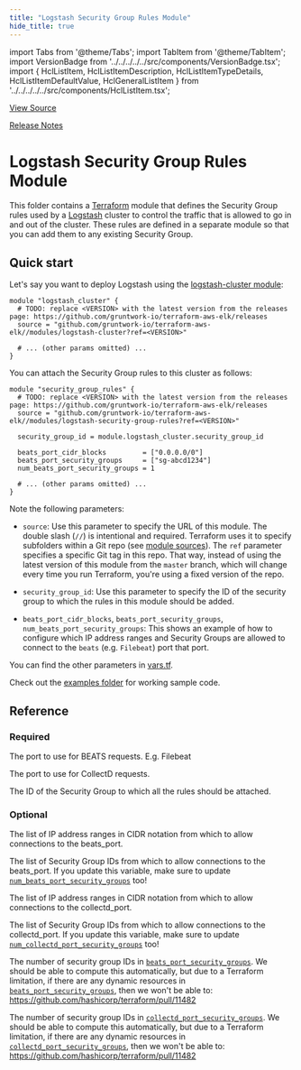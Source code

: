 ```yaml
---
title: "Logstash Security Group Rules Module"
hide_title: true
---
```


import Tabs from '@theme/Tabs';
import TabItem from '@theme/TabItem';
import VersionBadge from '../../../../../src/components/VersionBadge.tsx';
import { HclListItem, HclListItemDescription, HclListItemTypeDetails, HclListItemDefaultValue, HclGeneralListItem } from '../../../../../src/components/HclListItem.tsx';

<a href="https://github.com/gruntwork-io/terraform-aws-elk/tree/master/modules/logstash-security-group-rules" className="link-button" title="View the source code for this module in GitHub.">View Source</a>

<a href="https://github.com/gruntwork-io/terraform-aws-elk/releases?q=" className="link-button" title="Release notes for only the service catalog versions which impacted this service.">Release Notes</a>

# Logstash Security Group Rules Module

This folder contains a [Terraform](https://www.terraform.io/) module that defines the Security Group rules used by a
[Logstash](https://www.elastic.co/products/logstash) cluster to control the traffic that is allowed to go in and out of the cluster.
These rules are defined in a separate module so that you can add them to any existing Security Group.

## Quick start

Let's say you want to deploy Logstash using the [logstash-cluster module](https://github.com/gruntwork-io/terraform-aws-elk/tree/master/modules/logstash-cluster):

```hcl
module "logstash_cluster" {
  # TODO: replace <VERSION> with the latest version from the releases page: https://github.com/gruntwork-io/terraform-aws-elk/releases
  source = "github.com/gruntwork-io/terraform-aws-elk//modules/logstash-cluster?ref=<VERSION>"

  # ... (other params omitted) ...
}
```

You can attach the Security Group rules to this cluster as follows:

```hcl
module "security_group_rules" {
  # TODO: replace <VERSION> with the latest version from the releases page: https://github.com/gruntwork-io/terraform-aws-elk/releases
  source = "github.com/gruntwork-io/terraform-aws-elk//modules/logstash-security-group-rules?ref=<VERSION>"

  security_group_id = module.logstash_cluster.security_group_id

  beats_port_cidr_blocks         = ["0.0.0.0/0"]
  beats_port_security_groups     = ["sg-abcd1234"]
  num_beats_port_security_groups = 1

  # ... (other params omitted) ...
}
```

Note the following parameters:

*   `source`: Use this parameter to specify the URL of this module. The double slash (`//`) is intentional
    and required. Terraform uses it to specify subfolders within a Git repo (see [module
    sources](https://www.terraform.io/docs/modules/sources.html)). The `ref` parameter specifies a specific Git tag in
    this repo. That way, instead of using the latest version of this module from the `master` branch, which
    will change every time you run Terraform, you're using a fixed version of the repo.

*   `security_group_id`: Use this parameter to specify the ID of the security group to which the rules in this module
    should be added.

*   `beats_port_cidr_blocks`, `beats_port_security_groups`, `num_beats_port_security_groups`: This shows an example of how to configure which IP address ranges and Security Groups are allowed to connect to the `beats` (e.g. `Filebeat`) port that port.

You can find the other parameters in [vars.tf](https://github.com/gruntwork-io/terraform-aws-elk/tree/master/modules/logstash-security-group-rules/vars.tf).

Check out the [examples folder](https://github.com/gruntwork-io/terraform-aws-elk/tree/master/examples) for working sample code.




## Reference

<Tabs>
<TabItem value="inputs" label="Inputs" default>

### Required

<HclListItem name="beats_port" requirement="required" type="number">
<HclListItemDescription>

The port to use for BEATS requests. E.g. Filebeat

</HclListItemDescription>
</HclListItem>

<HclListItem name="collectd_port" requirement="required" type="number">
<HclListItemDescription>

The port to use for CollectD requests.

</HclListItemDescription>
</HclListItem>

<HclListItem name="security_group_id" requirement="required" type="string">
<HclListItemDescription>

The ID of the Security Group to which all the rules should be attached.

</HclListItemDescription>
</HclListItem>

### Optional

<HclListItem name="beats_port_cidr_blocks" requirement="optional" type="list(string)">
<HclListItemDescription>

The list of IP address ranges in CIDR notation from which to allow connections to the beats_port.

</HclListItemDescription>
<HclListItemDefaultValue defaultValue="[]"/>
</HclListItem>

<HclListItem name="beats_port_security_groups" requirement="optional" type="list(string)">
<HclListItemDescription>

The list of Security Group IDs from which to allow connections to the beats_port. If you update this variable, make sure to update <a href="#num_beats_port_security_groups"><code>num_beats_port_security_groups</code></a> too!

</HclListItemDescription>
<HclListItemDefaultValue defaultValue="[]"/>
</HclListItem>

<HclListItem name="collectd_port_cidr_blocks" requirement="optional" type="list(string)">
<HclListItemDescription>

The list of IP address ranges in CIDR notation from which to allow connections to the collectd_port.

</HclListItemDescription>
<HclListItemDefaultValue defaultValue="[]"/>
</HclListItem>

<HclListItem name="collectd_port_security_groups" requirement="optional" type="list(string)">
<HclListItemDescription>

The list of Security Group IDs from which to allow connections to the collectd_port. If you update this variable, make sure to update <a href="#num_collectd_port_security_groups"><code>num_collectd_port_security_groups</code></a> too!

</HclListItemDescription>
<HclListItemDefaultValue defaultValue="[]"/>
</HclListItem>

<HclListItem name="num_beats_port_security_groups" requirement="optional" type="number">
<HclListItemDescription>

The number of security group IDs in <a href="#beats_port_security_groups"><code>beats_port_security_groups</code></a>. We should be able to compute this automatically, but due to a Terraform limitation, if there are any dynamic resources in <a href="#beats_port_security_groups"><code>beats_port_security_groups</code></a>, then we won't be able to: https://github.com/hashicorp/terraform/pull/11482

</HclListItemDescription>
<HclListItemDefaultValue defaultValue="0"/>
</HclListItem>

<HclListItem name="num_collectd_port_security_groups" requirement="optional" type="number">
<HclListItemDescription>

The number of security group IDs in <a href="#collectd_port_security_groups"><code>collectd_port_security_groups</code></a>. We should be able to compute this automatically, but due to a Terraform limitation, if there are any dynamic resources in <a href="#collectd_port_security_groups"><code>collectd_port_security_groups</code></a>, then we won't be able to: https://github.com/hashicorp/terraform/pull/11482

</HclListItemDescription>
<HclListItemDefaultValue defaultValue="0"/>
</HclListItem>

</TabItem>
<TabItem value="outputs" label="Outputs">

<HclListItem name="beats_port">
</HclListItem>

</TabItem>
</Tabs>


<!-- ##DOCS-SOURCER-START
{
  "originalSources": [
    "https://github.com/gruntwork-io/terraform-aws-elk/tree/modules/logstash-security-group-rules/readme.md",
    "https://github.com/gruntwork-io/terraform-aws-elk/tree/modules/logstash-security-group-rules/variables.tf",
    "https://github.com/gruntwork-io/terraform-aws-elk/tree/modules/logstash-security-group-rules/outputs.tf"
  ],
  "sourcePlugin": "module-catalog-api",
  "hash": "000c81079627f53fa8785ce21e3192c8"
}
##DOCS-SOURCER-END -->
